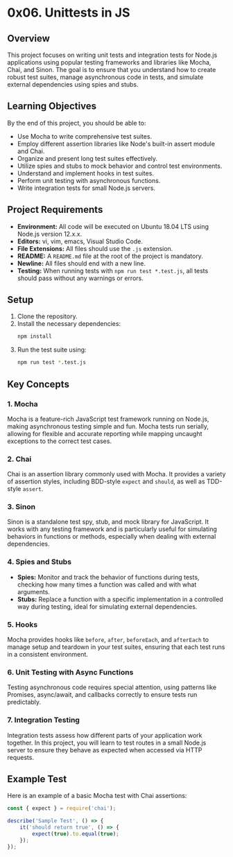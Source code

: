# 0x06. Unittests in JS

## Overview

This project focuses on writing unit tests and integration tests for Node.js applications using popular testing frameworks and libraries like Mocha, Chai, and Sinon. The goal is to ensure that you understand how to create robust test suites, manage asynchronous code in tests, and simulate external dependencies using spies and stubs.

## Learning Objectives

By the end of this project, you should be able to:

- Use Mocha to write comprehensive test suites.
- Employ different assertion libraries like Node's built-in assert module and Chai.
- Organize and present long test suites effectively.
- Utilize spies and stubs to mock behavior and control test environments.
- Understand and implement hooks in test suites.
- Perform unit testing with asynchronous functions.
- Write integration tests for small Node.js servers.

## Project Requirements

- **Environment:** All code will be executed on Ubuntu 18.04 LTS using Node.js version 12.x.x.
- **Editors:** vi, vim, emacs, Visual Studio Code.
- **File Extensions:** All files should use the `.js` extension.
- **README:** A `README.md` file at the root of the project is mandatory.
- **Newline:** All files should end with a new line.
- **Testing:** When running tests with `npm run test *.test.js`, all tests should pass without any warnings or errors.

## Setup

1. Clone the repository.
2. Install the necessary dependencies:
    ```bash
    npm install
    ```
3. Run the test suite using:
    ```bash
    npm run test *.test.js
    ```

## Key Concepts

### 1. Mocha

Mocha is a feature-rich JavaScript test framework running on Node.js, making asynchronous testing simple and fun. Mocha tests run serially, allowing for flexible and accurate reporting while mapping uncaught exceptions to the correct test cases.

### 2. Chai

Chai is an assertion library commonly used with Mocha. It provides a variety of assertion styles, including BDD-style `expect` and `should`, as well as TDD-style `assert`.

### 3. Sinon

Sinon is a standalone test spy, stub, and mock library for JavaScript. It works with any testing framework and is particularly useful for simulating behaviors in functions or methods, especially when dealing with external dependencies.

### 4. Spies and Stubs

- **Spies:** Monitor and track the behavior of functions during tests, checking how many times a function was called and with what arguments.
- **Stubs:** Replace a function with a specific implementation in a controlled way during testing, ideal for simulating external dependencies.

### 5. Hooks

Mocha provides hooks like `before`, `after`, `beforeEach`, and `afterEach` to manage setup and teardown in your test suites, ensuring that each test runs in a consistent environment.

### 6. Unit Testing with Async Functions

Testing asynchronous code requires special attention, using patterns like Promises, async/await, and callbacks correctly to ensure tests run predictably.

### 7. Integration Testing

Integration tests assess how different parts of your application work together. In this project, you will learn to test routes in a small Node.js server to ensure they behave as expected when accessed via HTTP requests.

## Example Test

Here is an example of a basic Mocha test with Chai assertions:

```javascript
const { expect } = require('chai');

describe('Sample Test', () => {
    it('should return true', () => {
        expect(true).to.equal(true);
    });
});

